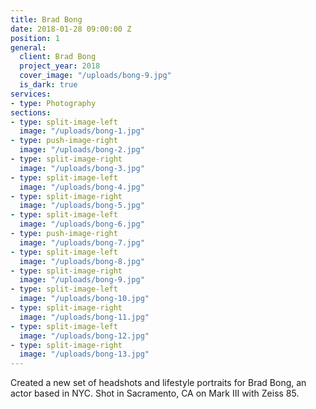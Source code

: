 ```yaml
---
title: Brad Bong
date: 2018-01-28 09:00:00 Z
position: 1
general:
  client: Brad Bong
  project_year: 2018
  cover_image: "/uploads/bong-9.jpg"
  is_dark: true
services:
- type: Photography
sections:
- type: split-image-left
  image: "/uploads/bong-1.jpg"
- type: push-image-right
  image: "/uploads/bong-2.jpg"
- type: split-image-right
  image: "/uploads/bong-3.jpg"
- type: split-image-left
  image: "/uploads/bong-4.jpg"
- type: split-image-right
  image: "/uploads/bong-5.jpg"
- type: split-image-left
  image: "/uploads/bong-6.jpg"
- type: push-image-right
  image: "/uploads/bong-7.jpg"
- type: split-image-left
  image: "/uploads/bong-8.jpg"
- type: split-image-right
  image: "/uploads/bong-9.jpg"
- type: split-image-left
  image: "/uploads/bong-10.jpg"
- type: split-image-right
  image: "/uploads/bong-11.jpg"
- type: split-image-left
  image: "/uploads/bong-12.jpg"
- type: split-image-right
  image: "/uploads/bong-13.jpg"
---
```


Created a new set of headshots and lifestyle portraits for Brad Bong, an actor based in NYC. Shot in Sacramento, CA on Mark III with Zeiss 85.